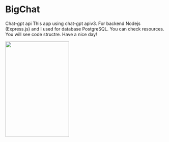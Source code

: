 # BigChat
Chat-gpt api
This app using chat-gpt apiv3. 
For backend Nodejs (Express.js) and I used for database PostgreSQL.
You can check resources. You will see code structre.
Have a nice day!

<a href="https://www.linkpicture.com/view.php?img=LPic64dde68201d4d987150998">
<img src="https://www.linkpicture.com/q/Screenshot-2023-06-07-at-17.09.59.png" type="image" width="200" height="300">
</a>
